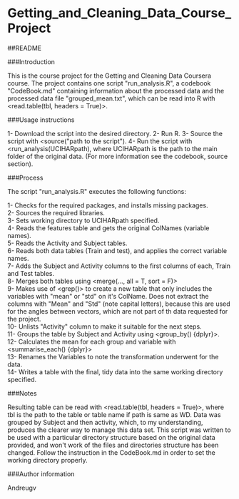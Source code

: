 # Getting_and_Cleaning_Data_Course_Project
##README

###Introduction

This is the course project for the Getting and Cleaning Data Coursera course.
The project contains one script "run_analysis.R", a codebook "CodeBook.md" containing information about the processed data and the processed data file "grouped_mean.txt", which can be read into R with <read.table(tbl, headers = True)>.

###Usage instructions

1- Download the script into the desired directory.
2- Run R.
3- Source the script with <source("path to the script").
4- Run the script with <run_analysis(UCIHARpath), where UCIHARpath is the path to the main folder of the original data. (For more information see the codebook, source section).

###Process

The script "run_analysis.R" executes the following functions:

1- Checks for the required packages, and installs missing packages.  
2- Sources the required libraries.  
3- Sets working directory to UCIHARpath specified.  
4- Reads the features table and gets the original ColNames (variable names).  
5- Reads the Activity and Subject tables.  
6- Reads both data tables (Train and test), and applies the correct variable names.  
7- Adds the Subject and Activity columns to the first columns of each, Train and Test tables.  
8- Merges both tables using <merge(..., all = T, sort = F)>  
9- Makes use of <grep()> to create a new table that only includes the variables with "mean" or "std" on it's ColName. Does not extract   the columns with "Mean" and "Std" (note capital letters), because this are used for the angles between vectors, which are not part    of th data requested for the project.  
10- Unlists "Activity" column to make it suitable for the next steps.  
11- Groups the table by Subject and Activity using <group_by() {dplyr}>.  
12- Calculates the mean for each group and variable with <summarise_each() {dplyr}>  
13- Renames the Variables to note the transformation underwent for the data.  
14- Writes a table with the final, tidy data into the same working directory specified.  

###Notes

Resulting table can be read with <read.table(tbl, headers = True)>, where tbl is the path to the table or table name if path is same as WD.
Data was grouped by Subject and then activity, which, to my understanding, produces the clearer way to manage this data set.
This script was written to be used with a particular directory structure based on the original data provided, and won't work of the files and directories structure has been changed. Follow the instruction in the CodeBook.md in order to set the working directory properly.

###Author information

Andreugv
